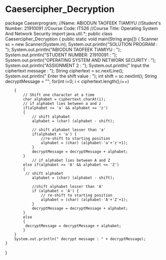 # Caesercipher_Decryption
package Caeserprogram;
//Name:              ABIODUN TAOFEEK TIAMIYU
//Student's Number:         21910091
//Course Code:                IT526
//Course Title:     Operating System And Network Security
import java.util.*;
public class Caesercipher_Decryption {
	public static void main(String args[]) {
        Scanner sc = new Scanner(System.in);
        System.out.println("SOLUTION PROGRAM : ");
        System.out.println("ABIODUN TAOFEEK TIAMIYU : ");
        System.out.println("STUDENT NUMBER: 21910091 : ");
        System.out.println("OPERATING SYSTEM AND NETWORK SECURITY : ");
        System.out.println("ASSIGNMENT 2 : ");
        System.out.println(" Input the ciphertext message : ");
        String ciphertext = sc.nextLine();
        System.out.println(" Enter the shift value : ");
        int shift = sc.nextInt();
        String decryptMessage = "";
        for(int i=0; i < ciphertext.length();i++)  

        {
            // Shift one character at a time
            char alphabet = ciphertext.charAt(i);
            // if alphabet lies between a and z 
            if(alphabet >= 'a' && alphabet <= 'z')
            {
                // shift alphabet
                alphabet = (char) (alphabet - shift);
            
                // shift alphabet lesser than 'a'
                if(alphabet < 'a') {
                    //re-shift to starting position 
                    alphabet = (char) (alphabet-'a'+'z'+1);
                }
                decryptMessage = decryptMessage + alphabet;
            }    
                // if alphabet lies between A and Z
            else if(alphabet >= 'A' && alphabet <= 'Z')
            {
             // shift alphabet
                alphabet = (char) (alphabet - shift);
                
                //shift alphabet lesser than 'A'
                if (alphabet < 'A') {
                    // re-shift to starting position 
                    alphabet = (char) (alphabet-'A'+'Z'+1);
                }
                decryptMessage = decryptMessage + alphabet;            
            }
            else 
            {
             decryptMessage = decryptMessage + alphabet;            
            } 
        }
        System.out.println(" decrypt message : " + decryptMessage);
    }
}


